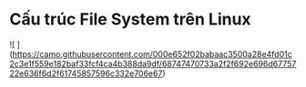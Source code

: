 # Cấu trúc File System trên Linux 
![ ] (https://camo.githubusercontent.com/000e652f02babaac3500a28e4fd01c2c3e1f559e182baf33fcf4ca4b388da9df/68747470733a2f2f692e696d6775722e636f6d2f61745857596c332e706e67)
